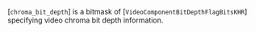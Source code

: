 [`chroma_bit_depth`] is a bitmask of
[`VideoComponentBitDepthFlagBitsKHR`] specifying video chroma bit
depth information.